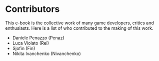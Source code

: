 Contributors
==============

This e-book is the collective work of many game developers, critics and enthusiasts. Here is a list of who contributed to the making of this work.

- Daniele Penazzo (Penaz)
- Luca Violato (Rei)
- Sjofin (Fin)
- Nikita Ivanchenko (Nivanchenko)
